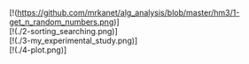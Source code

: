 [!(https://github.com/mrkanet/alg_analysis/blob/master/hm3/1-get_n_random_numbers.png)]
<br>
[!(./2-sorting_searching.png)]
<br>
[!(./3-my_experimental_study.png)]
<br>
[!(./4-plot.png)]